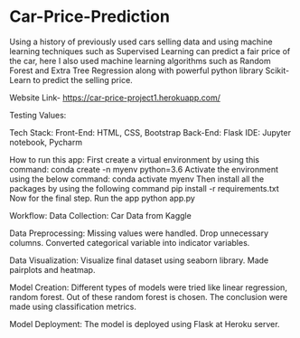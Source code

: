 # Car-Price-Prediction

Using a history of previously used cars selling data and using machine learning techniques such as Supervised Learning can predict a fair price of the car, here I also used machine learning algorithms such as Random Forest and Extra Tree Regression along with powerful python library Scikit-Learn to predict the selling price.

Website Link- https://car-price-project1.herokuapp.com/

Testing Values:

Tech Stack:
Front-End: HTML, CSS, Bootstrap
Back-End: Flask
IDE: Jupyter notebook, Pycharm

How to run this app:
First create a virtual environment by using this command:
conda create -n myenv python=3.6
Activate the environment using the below command:
conda activate myenv
Then install all the packages by using the following command
pip install -r requirements.txt
Now for the final step. Run the app
python app.py

Workflow:
Data Collection:
Car Data from Kaggle

Data Preprocessing:
Missing values were handled.
Drop unnecessary columns.
Converted categorical variable into indicator variables.

Data Visualization:
Visualize final dataset using seaborn library.
Made pairplots and heatmap.

Model Creation:
Different types of models were tried like linear regression, random forest.
Out of these random forest is chosen.
The conclusion were made using classification metrics.

Model Deployment:
The model is deployed using Flask at Heroku server.
